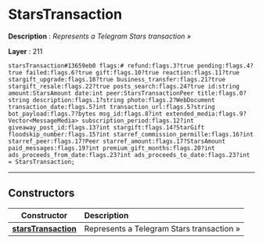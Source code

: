 # StarsTransaction

**Description** : *Represents a Telegram Stars transaction &raquo;*

**Layer** : 211

```tl
starsTransaction#13659eb0 flags:# refund:flags.3?true pending:flags.4?true failed:flags.6?true gift:flags.10?true reaction:flags.11?true stargift_upgrade:flags.18?true business_transfer:flags.21?true stargift_resale:flags.22?true posts_search:flags.24?true id:string amount:StarsAmount date:int peer:StarsTransactionPeer title:flags.0?string description:flags.1?string photo:flags.2?WebDocument transaction_date:flags.5?int transaction_url:flags.5?string bot_payload:flags.7?bytes msg_id:flags.8?int extended_media:flags.9?Vector<MessageMedia> subscription_period:flags.12?int giveaway_post_id:flags.13?int stargift:flags.14?StarGift floodskip_number:flags.15?int starref_commission_permille:flags.16?int starref_peer:flags.17?Peer starref_amount:flags.17?StarsAmount paid_messages:flags.19?int premium_gift_months:flags.20?int ads_proceeds_from_date:flags.23?int ads_proceeds_to_date:flags.23?int = StarsTransaction;
```

---

## Constructors

| Constructor | Description |
| :---: | :--- |
| [**starsTransaction**](constructor/starsTransaction) | Represents a Telegram Stars transaction » |